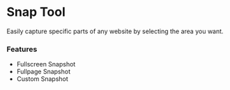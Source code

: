 # Snap Tool
Easily capture specific parts of any website by selecting the area you want.

### Features
- Fullscreen Snapshot
- Fullpage Snapshot
- Custom Snapshot
